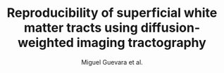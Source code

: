 ---
cat: gaia
subcat: architecture
bestof: false
author: Miguel Guevara et al.
title: Reproducibility of superficial white matter tracts using diffusion-weighted imaging tractography
journal: NeuroImage
year: 2017
type: article
doi: 10.1016/j.neuroimage.2016.11.066
---